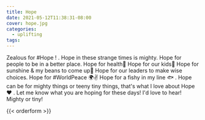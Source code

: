 ```yaml
---
title: Hope
date: 2021-05-12T11:38:31-08:00
cover: hope.jpg
categories:
  - uplifting
tags:
---
```

Zealous for #Hope !
.
Hope in these strange times is mighty.
Hope for people to be in a better place.
Hope for health🍎
Hope for our kids👫
Hope for sunshine & my beans to come up🌱
Hope for our leaders to make wise choices.
Hope for #WorldPeace 🌍✌
Hope for a fishy in my line 🐟
.
Hope can be for mighty things or teeny tiny things, that's what I love about Hope ❤
.
Let me know what you are hoping for these days! I'd love to hear! Mighty or tiny!

<!--more-->
{{< orderform >}}
